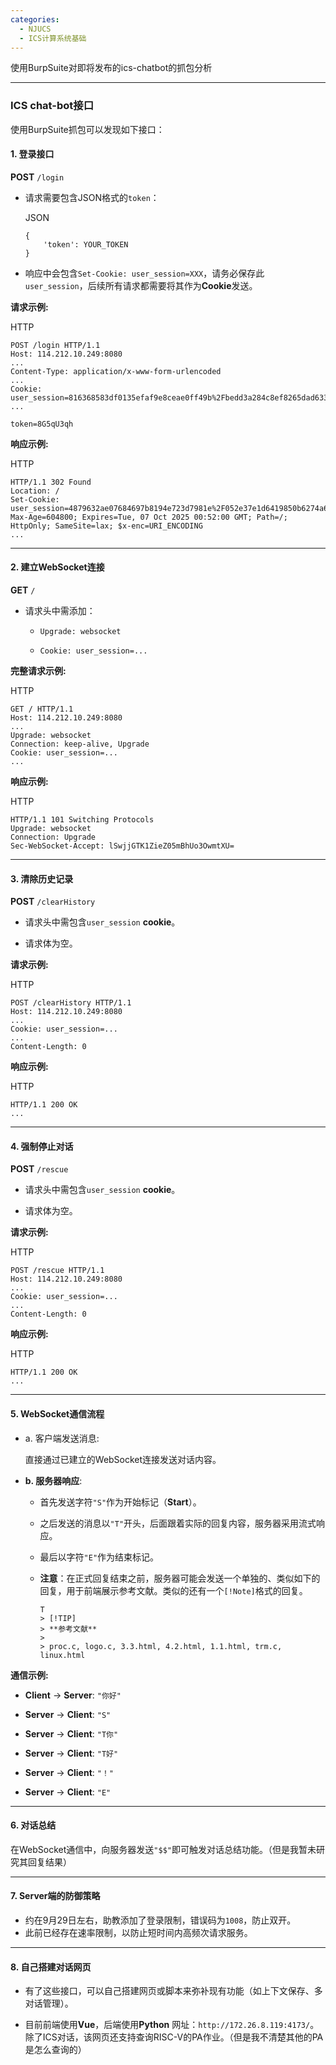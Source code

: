 ```yaml
---
categories:
  - NJUCS
  - ICS计算系统基础
---
```


使用BurpSuite对即将发布的ics-chatbot的抓包分析

---

### ICS chat-bot接口

使用BurpSuite抓包可以发现如下接口：

#### 1. 登录接口

**POST** `/login`

- 请求需要包含JSON格式的`token`：
    
    JSON
    
    ```
    {
        'token': YOUR_TOKEN
    }
    ```
    
- 响应中会包含`Set-Cookie: user_session=XXX`，请务必保存此`user_session`，后续所有请求都需要将其作为**Cookie**发送。
    

**请求示例:**

HTTP

```
POST /login HTTP/1.1
Host: 114.212.10.249:8080
...
Content-Type: application/x-www-form-urlencoded
...
Cookie: user_session=816368583df0135efaf9e8ceae0ff49b%2Fbedd3a284c8ef8265dad6337a6be88030338355463fe06b9c5d1768f0ff685012bcfcd095d178a5122328a1a12176ea0%3Ad3a3b7d857aae084cbc3d965d5c5458c4bba6158f13fddabbf73d03b39e0d353
...

token=8G5qU3qh
```

**响应示例:**

HTTP

```
HTTP/1.1 302 Found
Location: /
Set-Cookie: user_session=4879632ae07684697b8194e723d7981e%2F052e37e1d6419850b6274a67627915feaaee438c5fd4be6fb847f29278b6a6e59cdc91477b596dd0dda95d45041c3249%3Aafc6186e7618766a1c442053ea0ae7d42a5aaa9537534e09ff2fe23fcfa5bd02; Max-Age=604800; Expires=Tue, 07 Oct 2025 00:52:00 GMT; Path=/; HttpOnly; SameSite=lax; $x-enc=URI_ENCODING
...
```

---

#### 2. 建立WebSocket连接

**GET** `/`

- 请求头中需添加：
    
    - `Upgrade: websocket`
        
    - `Cookie: user_session=...`
        

**完整请求示例:**

HTTP

```
GET / HTTP/1.1
Host: 114.212.10.249:8080
...
Upgrade: websocket
Connection: keep-alive, Upgrade
Cookie: user_session=...
...
```

**响应示例:**

HTTP

```
HTTP/1.1 101 Switching Protocols
Upgrade: websocket
Connection: Upgrade
Sec-WebSocket-Accept: lSwjjGTK1ZieZ05mBhUo3OwmtXU=
```

---

#### 3. 清除历史记录

**POST** `/clearHistory`

- 请求头中需包含`user_session` **cookie**。
    
- 请求体为空。
    

**请求示例:**

HTTP

```
POST /clearHistory HTTP/1.1
Host: 114.212.10.249:8080
...
Cookie: user_session=...
...
Content-Length: 0
```

**响应示例:**

HTTP

```
HTTP/1.1 200 OK
...
```

---

#### 4. 强制停止对话

**POST** `/rescue`

- 请求头中需包含`user_session` **cookie**。
    
- 请求体为空。
    

**请求示例:**

HTTP

```
POST /rescue HTTP/1.1
Host: 114.212.10.249:8080
...
Cookie: user_session=...
...
Content-Length: 0
```

**响应示例:**

HTTP

```
HTTP/1.1 200 OK
...
```

---

#### 5. WebSocket通信流程

- a. 客户端发送消息:
    
    直接通过已建立的WebSocket连接发送对话内容。
    
- **b. 服务器响应**:
    
    - 首先发送字符`"S"`作为开始标记（**Start**）。
        
    - 之后发送的消息以`"T"`开头，后面跟着实际的回复内容，服务器采用流式响应。
        
    - 最后以字符`"E"`作为结束标记。
        
    - **注意**：在正式回复结束之前，服务器可能会发送一个单独的、类似如下的回复，用于前端展示参考文献。类似的还有一个`[!Note]`格式的回复。
        
        ```
        T
        > [!TIP]
        > **参考文献**
        >
        > proc.c, logo.c, 3.3.html, 4.2.html, 1.1.html, trm.c, linux.html
        ```
        

**通信示例:**

- **Client** -> **Server**: `"你好"`
    
- **Server** -> **Client**: `"S"`
    
- **Server** -> **Client**: `"T你"`
    
- **Server** -> **Client**: `"T好"`
    
- **Server** -> **Client**: `"！"`
    
- **Server** -> **Client**: `"E"`
    

---

#### 6. 对话总结

在WebSocket通信中，向服务器发送`"$$"`即可触发对话总结功能。（但是我暂未研究其回复结果）

---

#### 7. Server端的防御策略

- 约在9月29日左右，助教添加了登录限制，错误码为`1008`，防止双开。
- 此前已经存在速率限制，以防止短时间内高频次请求服务。
---

#### 8. 自己搭建对话网页

- 有了这些接口，可以自己搭建网页或脚本来弥补现有功能（如上下文保存、多对话管理）。
    
- 目前前端使用**Vue**，后端使用**Python**  网址：`http://172.26.8.119:4173/`。除了ICS对话，该网页还支持查询RISC-V的PA作业。（但是我不清楚其他的PA是怎么查询的）